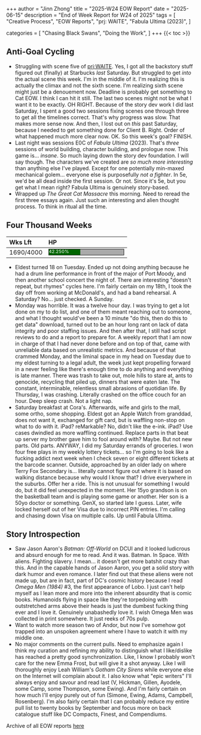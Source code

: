 +++
author = "Jinn Zhong"
title = "2025-W24 EOW Report"
date = "2025-06-15"
description = "End of Week Report for W24 of 2025"
tags = [
 "Creative Process",
 "EOW Reports",
 "prj: WAITE",
 "Fabula Ultima (2023)",
 ]

categories = [
 "Chasing Black Swans",
 "Doing the Work",
]
+++
{{< toc >}}

## Anti-Goal Cycling

* Struggling with scene five of [prj:WAITE](https://journal.jinnzhong.com/tags/prj-waite/). Yes, I got all the backstory stuff figured out (finally) at Starbucks _last_ Saturday. But struggled to get _into_ the actual scene this week. I'm in the middle of it. I'm realizing this is actually the climax and not the sixth scene. I'm realizing sixth scene might just be a denouement now. Deadline is probably get something to Cat EOW. I think I can hit it still. The last two scenes might not be what I want it to be exactly. OH RIGHT. Because of the story dev work I did last Saturday, I spent a good two sessions fixing scenes one through three to get all the timelines correct. That's why progress was slow. That makes more sense now. And then, I lost out on _this_ past Saturday, because I needed to get something done for Client B. Right. Order of what happened much more clear now. OK. So this week's goal? FINISH.
* Last night was sessions E0C of _Fabula Ultima_ (2023). That's _three_ sessions of world building, character building, and prologue now. This game is... _insane_. So much laying down the story dev foundation. I will say though. The characters we've created are _so much more interesting_ than anything else I've played. Except for one potentially min-maxed mechanical golem... everyone else is purposefully _not a fighter_. In 5e, we'd be all dead inside the first session. Or not. Since it's 5e, but you get what I mean right? Fabula Ultima is genuinely story-based.
* Wrapped up _The Great Cat Massacre_ this morning. Need to reread the first three essays again. Just such an interesting and alien thought process. To think in ritual all the time. 

## Four Thousand Weeks

| Wks Lft | HP |
| :--- | :--- |
| 1690/4000 | <div style="width:200px;height:15px;background:#AAAAAA;border:1.3px solid #000000;"><div style="width:42.250%;height:15px;background:#006600;font-size:12px; color:white; line-height:12px;">42.250%</div></div> |

* Eldest turned 18 on Tuesday. Ended up not doing anything because he had a drum line performance in front of the major of Port Moody, and then another school concert the night of. There are interesting "doesn't repeat, but rhymes" cycles here. I'm fairly certain on my 18th, I took the day off from working at McDonald's, and had a band rehearsal. A Saturday? No... just checked. A Sunday.
* Monday was horrible. It was a twelve hour day. I was trying to get a lot done on my to do list, and one of them meant reaching out to someone, and what I thought would've been a 10 minute "do this, then do this to get data" download, turned out to be an hour long rant on lack of data integrity and poor staffing issues. And then after that, I still had script reviews to do and a report to prepare for. A weekly report that I am now in charge of that I had never done before and on top of that, came with unreliable data based on unrealistic metrics. And because of that crammed Monday, and the liminal space in my head on Tuesday due to my eldest turning to a legal adult, the week just kept propelling forward in a never feeling like there's enough time to do anything and everything is late manner. There was trash to take out, mole hills to stare at, ants to genocide, recycling that piled up, dinners that were eaten late. The constant, interminable, relentless small abrasions of quotidian life. By Thursday, I was crashing. Literally crashed on the office couch for an hour. Deep sleep crash. Not a light nap.
* Saturday breakfast at Cora's. Afterwards, wife and girls to the mall, some ortho, some shopping. Eldest got an Apple Watch from granddad, does not want it, exchanged for gift card, but is waffling non-stop on what to do with it. iPad? reMarkable? No, didn't like the e-ink. iPad? Use cases dwindled as more waffling continued. Replace parts in that beat up server my brother gave him to fool around with? Maybe. But not new parts. Old parts. ANYWAY, I did my Saturday errands of groceries. I won four free plays in my weekly lottery tickets... so I'm going to look like a fucking addict next week when I check seven or eight different tickets at the barcode scanner. Outside, approached by an older lady on where Terry Fox Secondary is... literally cannot figure out where it is based on walking distance because why would I know that? I drive everywhere in the suburbs. Offer her a ride. This is not unusual for something I would do, but it did feel unexpected in the moment. Her 15yo grandson is on the basketball team and is playing some game or another. Her son is a 50yo doctor or something. GenX, so started late I guess. Later, wife locked herself out of her Visa due to incorrect PIN entries. I'm calling and chasing down Visa on multiple calls. Up until Fabula Ultima.

## Story Introspection
* Saw Jason Aaron's _Batman: Off-World_ on DCUI and it looked ludicrous and absurd enough for me to read. And it was. Batman. In Space. With aliens. Fighting slavery. I mean... it doesn't get more batshit crazy than this. And in the capable hands of Jason Aaron, you get a solid story with dark humor and even romance. I later find out that these aliens were not made up, but are in fact, part of DC's cosmic history because I read _Omega Men (1984)_ #3, the first appearance of Lobo. I just can't help myself as I lean more and more into the inherent absurdity that is comic books. Humanoids flying in space like they're torpedoing with outstretched arms above their heads is just the dumbest fucking thing ever and I love it. Genuinely unabashedly love it. I wish Omega Men was collected in print somewhere. It just reeks of 70s pulp.
* Want to watch more season two of Andor, but now I've somehow got trapped into an unspoken agreement where I have to watch it with my middle one.
* No major comments on the current pulls. Need to emphasize again I think my curation and refining my ability to distinguish what I like/dislike has reached a pretty good synchronization. Like, I know I probably won't care for the new Emma Frost, but will give it a shot anyway. Like I will thoroughly enjoy Leah William's _Gotham City Sirens_ while everyone else on the Internet will complain about it. I also know what "epic writers" I'll always enjoy and savour and read last (V, Hickman, Gillen, Ayodele, some Camp, some Thompson, some Ewing). And I'm fairly certain on how much I'll enjoy purely out of fun (Simone, Ewing, Adams, Campbell, Rosenberg). I'm also fairly certain that I can probably reduce my entire pull list to twenty books by September and focus more on back catalogue stuff like DC Compacts, Finest, and Compendiums.




Archive of all EOW reports [here](https://journal.jinnzhong.com/tags/eow-reports)
